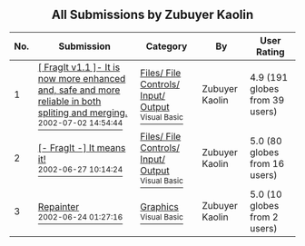 ﻿<div align="center">

## All Submissions by Zubuyer Kaolin

</div>

No.  | Submission | Category | By   | User Rating
---- | ---------- | -------- | ---- | -----------
1 | [\[ FragIt v1\.1 \]\- It is now more enhanced and, safe and more reliable in both spliting and merging\.<br /><sup>2002-07-02 14:54:44</sup>](https://github.com/Planet-Source-Code/zubuyer-kaolin-fragit-v1-1-it-is-now-more-enhanced-and-safe-and-more-reliable-in-both-spli__1-36427) | [Files/ File Controls/ Input/ Output<br /><sup>Visual Basic</sup>](../ByCategory/files-file-controls-input-output__1-3.md) | Zubuyer Kaolin | 4.9 (191 globes from 39 users)
2 | [\[\- FragIt \-\] It means it\!<br /><sup>2002-06-27 10:14:24</sup>](https://github.com/Planet-Source-Code/zubuyer-kaolin-fragit-it-means-it__1-36279) | [Files/ File Controls/ Input/ Output<br /><sup>Visual Basic</sup>](../ByCategory/files-file-controls-input-output__1-3.md) | Zubuyer Kaolin | 5.0 (80 globes from 16 users)
3 | [Repainter<br /><sup>2002-06-24 01:27:16</sup>](https://github.com/Planet-Source-Code/zubuyer-kaolin-repainter__1-36157) | [Graphics<br /><sup>Visual Basic</sup>](../ByCategory/graphics__1-46.md) | Zubuyer Kaolin | 5.0 (10 globes from 2 users)
